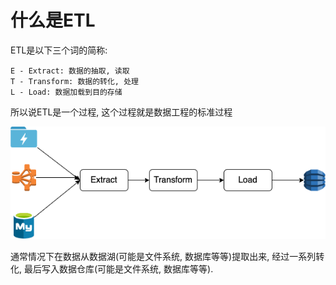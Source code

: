 # 什么是ETL

ETL是以下三个词的简称:
```
E - Extract: 数据的抽取, 读取
T - Transform: 数据的转化, 处理
L - Load: 数据加载到目的存储
```

所以说ETL是一个过程, 这个过程就是数据工程的标准过程

![ETL](../pics/what-is-etl.png)

通常情况下在数据从数据湖(可能是文件系统, 数据库等等)提取出来, 经过一系列转化, 最后写入数据仓库(可能是文件系统, 数据库等等).